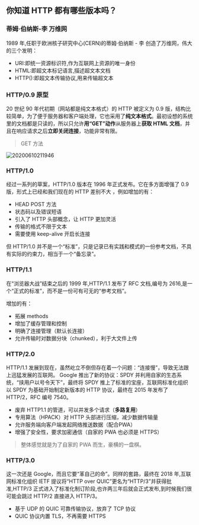## 你知道 HTTP 都有哪些版本吗？

### 蒂姆·伯纳斯-李 万维网

1989 年,任职于欧洲核子研究中心(CERN)的蒂姆·伯纳斯 - 李 创造了万维网，伟大的三个发明：

- URI:即统一资源标识符,作为互联网上资源的唯一身份
- HTML:即超文本标记语言,描述超文本文档
- HTTP():即超文本传输协议,用来传输超文本

### HTTP/0.9 原型

20 世纪 90 年代初期（网站都是纯文本格式）的 HTTP 被定义为 0.9 版，结构比较简单，为了便于服务器和客户端处理，它也采用了**纯文本格式**。最初设想的系统里的文档都是只读的，所以只允许**用“GET”动作**从服务器上**获取 HTML 文档**，并且在响应请求之后**立即关闭连接**，功能非常有限。

> GET 方法

![20200610211946]( https://supyyy-1259673491.cos.ap-beijing.myqcloud.com/2020/pictures20200610211946.png)

### HTTP/1.0

经过一系列的草案，HTTP/1.0 版本在 1996 年正式发布。它在多方面增强了 0.9 版，形式上已经和我们现在的 HTTP 差别不大 ，例如增加的有：

- HEAD POST 方法
- 状态码以及错误短语
- 引入了 HTTP 头部概念，让 HTTP 更加灵活
- 传输的格式不限于文本
- 需要使用 keep-alive 开启长连接

但 HTTP/1.0 并不是一个“标准”，只是记录已有实践和模式的一份参考文档，不具有实际的约束力，相当于一个“备忘录”。

### HTTP/1.1

在“浏览器大战”结束之后的 1999 年,HTTP/1.1 发布了 RFC 文档,编号为 2616,是一个“正式的标准”，而不是一份可有可无的“参考文档”。

增加的有：

- 拓展 methods  
- 增加了缓存管理和控制
- 明确了连接管理（默认长连接）
- 允许传输时对数据分块（chunked），利于大文件上传

### HTTP/2.0

HTTP/1.1 发展到现在，虽然屹立不倒但存在着一个问题：“连接慢”，导致无法跟上迅猛发展的互联网。
Google 推出了新的协议：SPDY 并利用自家的生态系统，“挟用户以号令天下”，最终将 SPDY 推上了标准的宝座，互联网标准化组织以 SPDY 为基础开始制定新版本的 HTTP 协议，最终在 2015 年发布了 HTTP/2，RFC 编号 7540。

- 废弃 HTTP1.1 的管道，可以并发多个请求（**多路复用**）
- 专用算法（HPACK）对 HTTP 头部进行压缩，减少数据传输量
- 允许服务端向客户端发起网络推送数据（配合PWA）
- 增强了安全性，要求加密通信（自家的 PWA 也必须是 HTTPS）

> 整体感觉就是为了自家的 PWA 而生，豪横的一盘棋。

### HTTP/3.0

这一次还是 Google，而且它要“革自己的命”。同样的套路，最终在 2018 年,互联网标准化组织 IETF 提议将“HTTP over QUIC”更名为“HTTP/3”并获得批准,HTTP/3 正式进入了标准化制订阶段,也许两三年后就会正式发布,到时候我们很可能会跳过 HTTP/2 直接进入 HTTP/3。

- 基于 UDP 的 QUIC 可靠传输协议，放弃了 TCP 协议
- QUIC 协议内置 TLS，不再需要 HTTPS